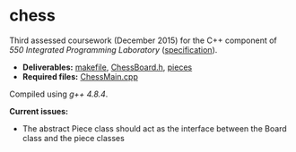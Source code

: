 # chess

Third assessed coursework (December 2015) for the C++ component of _550 Integrated Programming Laboratory_ ([specification](spec.pdf)).

- __Deliverables:__ [makefile](makefile), [ChessBoard.h](ChessBoard.h), [pieces](pieces)
- __Required files:__ [ChessMain.cpp](ChessMain.cpp)

Compiled using _g++ 4.8.4_.

__Current issues:__
- The abstract Piece class should act as the interface between the Board class and the piece classes
